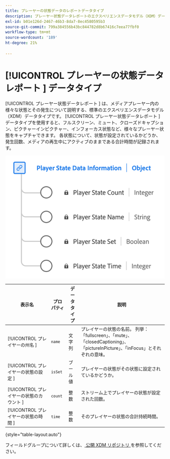 ```yaml
---
title: プレーヤーの状態データのレポートデータタイプ
description: プレーヤー状態データレポートのエクスペリエンスデータモデル（XDM）データタイプについて説明します。
exl-id: b01e126d-2467-46b3-8da7-8ec4580595b3
source-git-commit: 799a384556b43bc844782d8b67416c7eea77fbf0
workflow-type: tm+mt
source-wordcount: '189'
ht-degree: 21%

---
```


# [!UICONTROL  プレーヤーの状態データレポート ] データタイプ

[!UICONTROL  プレーヤー状態データレポート ] は、メディアプレーヤー内の様々な状態とその発生について説明する、標準のエクスペリエンスデータモデル（XDM）データタイプです。 [!UICONTROL  プレーヤー状態データレポート ] データタイプを使用すると、フルスクリーン、ミュート、クローズドキャプション、ピクチャーインピクチャー、インフォーカス状態など、様々なプレーヤー状態をキャプチャできます。 各状態について、状態が設定されているかどうか、発生回数、メディアの再生中にアクティブのままである合計時間が記録されます。

![ プレーヤーの状態データレポートのデータタイプを示す図。](../images/data-types/player-state-data-information.png)

| 表示名 | プロパティ | データタイプ | 説明 |
|-------------------|----------------|-----------|----------------------------------------------|
| [!UICONTROL  プレイヤーの州名 ] | `name` | 文字列 | プレイヤーの状態の名前。 列挙：「fullscreen」、「mute」、「closedCaptioning」、「pictureInPicture」、「inFocus」とそれぞれの意味。 |
| [!UICONTROL  プレイヤーの状態の設定 ] | `isSet` | ブール値 | プレイヤーの状態がその状態に設定されているかどうか。 |
| [!UICONTROL  プレイヤーの状態のカウント ] | `count` | 整数 | ストリーム上でプレイヤーの状態が設定された回数。 |
| [!UICONTROL  プレイヤーの状態の時間 ] | `time` | 整数 | そのプレイヤーの状態の合計持続時間。 |

{style="table-layout:auto"}

フィールドグループについて詳しくは、[ 公開 XDM リポジトリ ](https://github.com/adobe/xdm/blob/master/components/datatypes/playerstatedata.schema.json) を参照してください。
